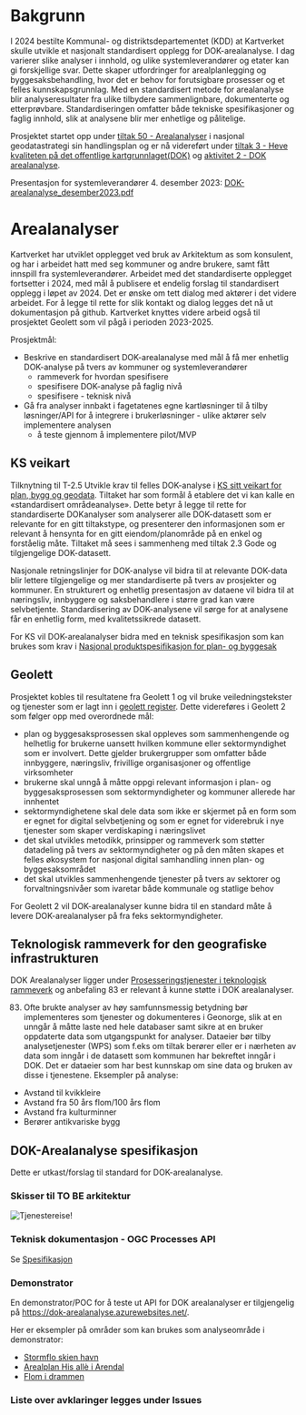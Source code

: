 # Bakgrunn
I 2024 bestilte Kommunal- og distriktsdepartementet (KDD) at Kartverket skulle utvikle et nasjonalt standardisert opplegg for DOK-arealanalyse. I dag varierer slike analyser i innhold, og ulike systemleverandører og etater kan gi forskjellige svar. Dette skaper utfordringer for arealplanlegging og byggesaksbehandling, hvor det er behov for forutsigbare prosesser og et felles kunnskapsgrunnlag. Med en standardisert metode for arealanalyse blir analyseresultater fra ulike tilbydere sammenlignbare, dokumenterte og etterprøvbare. Standardiseringen omfatter både tekniske spesifikasjoner og faglig innhold, slik at analysene blir mer enhetlige og pålitelige.  

Prosjektet startet opp under [tiltak 50 - Arealanalyser](https://www.geonorge.no/Geodataarbeid/nasjonal-geodatastrategi/handlingsplanens-tiltak/tiltak-50/) i nasjonal geodatastrategi sin handlingsplan og er nå videreført under [tiltak 3 - Heve kvaliteten på det offentlige kartgrunnlaget(DOK)](https://www.geonorge.no/Geodataarbeid/nasjonal-geodatastrategi/handlingsplanens-tiltak/tiltak-3/) og [aktivitet 2 - DOK arealanalyse](https://tiltaksplan.geonorge.no/tiltak/3/aktivitet/2).

Presentasjon for systemleverandører 4. desember 2023: [DOK-arealanalyse_desember2023.pdf](https://github.com/kartverket/DOK.Arealanalyse.spesifikasjon/blob/main/documents/DOK%20-%20Arealanalyse-2023-2024-Kartverket.pdf)

# Arealanalyser
Kartverket har utviklet opplegget ved bruk av Arkitektum as som konsulent, og har i arbeidet hatt med seg kommuner og andre brukere, samt fått innspill fra systemleverandører. Arbeidet med det standardiserte opplegget fortsetter i 2024, med mål å publisere et endelig forslag til standardisert opplegg i løpet av 2024. Det er ønske om tett dialog med aktører i det videre arbeidet. For å legge til rette for slik kontakt og dialog legges det nå ut dokumentasjon på github. Kartverket knyttes videre arbeid  også til prosjektet Geolett som vil pågå i perioden 2023-2025. 

Prosjektmål:
* Beskrive en standardisert DOK-arealanalyse med mål å få mer enhetlig DOK-analyse på tvers av kommuner og systemleverandører
    * rammeverk for hvordan spesifisere
    * spesifisere DOK-analyse på faglig nivå
    * spesifisere - teknisk nivå
* Gå fra analyser innbakt i fagetatenes egne kartløsninger til å tilby løsninger/API for å integrere i brukerløsninger  - ulike aktører selv implementere analysen
    * å teste gjennom å implementere pilot/MVP


## KS veikart
Tilknytning til T-2.5 Utvikle krav til felles DOK-analyse i [KS sitt veikart for plan, bygg og geodata](https://www.ks.no/globalassets/fagomrader/digitalisering/verktoykasse-plan--og-byggesaker/gjennomfore/18-08-22-Veikart-plan-bygg-og-geodata-Sluttrapport-v1-0-ny-struktur.pdf).
Tiltaket har som formål å etablere det vi kan kalle en «standardisert
områdeanalyse». Dette betyr å legge til rette for standardiserte DOKanalyser som analyserer alle DOK-datasett som er relevante for en gitt
tiltakstype, og presenterer den informasjonen som er relevant å
hensynta for en gitt eiendom/planområde på en enkel og forståelig
måte.
Tiltaket må sees i sammenheng med tiltak 2.3 Gode og tilgjengelige
DOK-datasett.

Nasjonale retningslinjer for DOK-analyse vil bidra til at relevante
DOK-data blir lettere tilgjengelige og mer standardiserte på tvers av
prosjekter og kommuner. En strukturert og enhetlig presentasjon av
dataene vil bidra til at næringsliv, innbyggere og saksbehandlere i
større grad kan være selvbetjente.
Standardisering av DOK-analysene vil sørge for at analysene får en
enhetlig form, med kvalitetssikrede datasett.

For KS vil DOK-arealanalyser bidra med en teknisk spesifikasjon som kan brukes som krav i [Nasjonal produktspesifikasjon for plan- og byggesak](https://www.ks.no/fagomrader/digitalisering/felleslosninger/verktoykasse-plan--og-byggesak/verktoy/nasjonal-produktspesifikasjon-plan--og-byggesak/)

## Geolett
Prosjektet kobles til resultatene fra Geolett 1 og vil bruke veiledningstekster og tjenester som er lagt inn i [geolett register](https://register.geonorge.no/geolett). Dette videreføres i Geolett 2 som følger opp med overordnede mål:
* plan og byggesaksprosessen skal oppleves som sammenhengende og helhetlig for brukerne uansett hvilken kommune eller sektormyndighet som er involvert. Dette gjelder brukergrupper som omfatter både innbyggere, næringsliv, frivillige organisasjoner og offentlige virksomheter
* brukerne skal unngå å måtte oppgi relevant informasjon i plan- og byggesaksprosessen som sektormyndigheter og kommuner allerede har innhentet
* sektormyndighetene skal dele data som ikke er skjermet på en form som er egnet for digital selvbetjening og som er egnet for viderebruk i nye tjenester som skaper verdiskaping i næringslivet
* det skal utvikles metodikk, prinsipper og rammeverk som støtter datadeling på tvers av sektormyndigheter og på den måten skapes et felles økosystem for nasjonal digital samhandling innen plan- og byggesaksområdet
* det skal utvikles sammenhengende tjenester på tvers av sektorer og forvaltningsnivåer som ivaretar både kommunale og statlige behov

For Geolett 2 vil DOK-arealanalyser kunne bidra til en standard måte å levere DOK-arealanalyser på fra feks sektormyndigheter. 

## Teknologisk rammeverk for den geografiske infrastrukturen
DOK Arealanalyser ligger under [Prosesseringstjenester i teknologisk rammeverk](https://dokument.geonorge.no/styrendedokumenter/nasjonalt-rammeverk-for-geografisk-informasjon/rammeverksdokumentet/teknologisk-rammeverk-for-den-geografiske-infrastrukturen/4.0/teknologiskrammeverkhtml.html#_prosesseringstjenester) og anbefaling 83 er relevant å kunne støtte i DOK arealanalyser.

83. Ofte brukte analyser av høy samfunnsmessig betydning bør implementeres som tjenester og dokumenteres i Geonorge, slik at en unngår å måtte laste ned hele databaser samt sikre at en bruker oppdaterte data som utgangspunkt for analyser. Dataeier bør tilby analysetjenester (WPS) som f.eks om tiltak berører eller er i nærheten av data som inngår i de datasett som kommunen har bekreftet inngår i DOK. Det er dataeier som har best kunnskap om sine data og bruken av disse i tjenestene.
Eksempler på analyse:
* Avstand til kvikkleire
* Avstand fra 50 års flom/100 års flom
* Avstand fra kulturminner
* Berører antikvariske bygg

## DOK-Arealanalyse spesifikasjon
Dette er utkast/forslag til standard for DOK-arealanalyse. 

### Skisser til TO BE arkitektur

![Tjenestereise!](TOBETjenestereise.jpg)


### Teknisk dokumentasjon - OGC Processes API
Se [Spesifikasjon](spec.md)

### Demonstrator
En demonstrator/POC for å teste ut API for DOK arealanalyser er tilgjengelig på https://dok-arealanalyse.azurewebsites.net/.

Her er eksempler på områder som kan brukes som analyseområde i demonstrator:
* [Stormflo skien havn](demonstrator/stormflo_havn.geojson)
* [Arealplan His allè i Arendal](demonstrator/arealplan_his-alle.geojson)
* [Flom i drammen](demonstrator/flom_drammen.geojson)


### Liste over avklaringer legges under Issues
